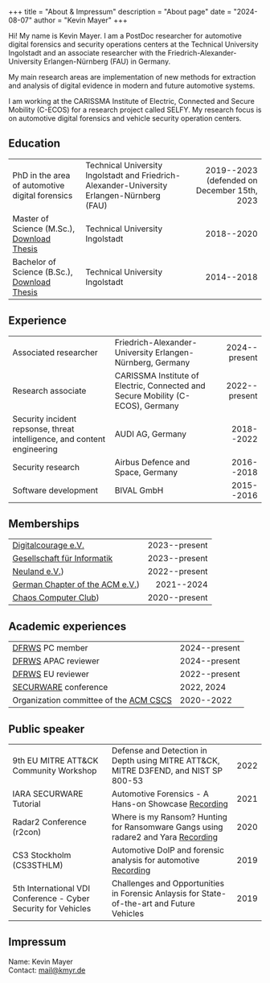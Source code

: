 +++
title = "About & Impressum"
description = "About page"
date = "2024-08-07"
author = "Kevin Mayer"
+++

Hi! My name is Kevin Mayer. I am a PostDoc researcher for automotive digital forensics and security operations centers at the Technical University Ingolstadt and an associate researcher with the Friedrich-Alexander-University Erlangen-Nürnberg (FAU) in Germany. 

My main research areas are implementation of new methods for extraction and analysis of digital evidence in modern and future automotive systems.

I am working at the CARISSMA Institute of Electric, Connected and Secure Mobility (C-ECOS) for a research project called SELFY. My research focus is on automotive digital forensics and vehicle security operation centers.

## Education

| | | |
| ------| -----------| --------: |
|  PhD in the area of automotive digital forensics | Technical University Ingolstadt and Friedrich-Alexander-University Erlangen-Nürnberg (FAU) | 2019--2023 (defended on December 15th, 2023 | 
|  Master of Science (M.Sc.), [Download Thesis](/thesis/automotive-forensic-PUBLIC.pdf) | Technical University Ingolstadt | 2018--2020 | 
|  Bachelor of Science (B.Sc.), [Download Thesis](/thesis/Bachelorarbeit-Buquerin.pdf) | Technical University Ingolstadt | 2014--2018| 

## Experience

| | | |
| ------| -----------| --------: |
| Associated researcher | Friedrich-Alexander-University Erlangen-Nürnberg, Germany | 2024--present |
| Research associate | CARISSMA Institute of Electric, Connected and Secure Mobility (C-ECOS), Germany | 2022--present |
| Security incident repsonse, threat intelligence, and content engineering | AUDI AG, Germany | 2018--2022 | 
| Security research | Airbus Defence and Space, Germany | 2016--2018 | 
| Software development | BIVAL GmbH | 2015--2016| 


## Memberships

| | |
| - | -: |
| [Digitalcourage e.V.](https://digitalcourage.de/) | 2023--present |
| [Gesellschaft für Informatik](https://gi.de/) | 2023--present | 
| [Neuland e.V.](https://neuland-ingolstadt.de/)) | 2022--present | 
| [German Chapter of the ACM e.V.](https://germany.acm.org)) | 2021--2024 | 
| [Chaos Computer Club](https://www.ccc.de/en/club)) | 2020--present | 


## Academic experiences

| | |
| - | - |
| [DFRWS](https://dfrws.org/) PC member | 2024--present | 
| [DFRWS](https://dfrws.org/) APAC reviewer | 2024--present |
| [DFRWS](https://dfrws.org/) EU reviewer | 2022--present | 
| [SECURWARE](https://iaria.org/conferences/SECURWARE.html) conference | 2022, 2024 |
| Organization committee of the [ACM CSCS](https://acm-cscs.org/) | 2020--2022| 


## Public speaker

| | | |
| - | - | -: |
| 9th EU MITRE ATT&CK Community Workshop | Defense and Detection in Depth using MITRE ATT&CK, MITRE D3FEND, and NIST SP 800-53 | 2022 |
| IARA SECURWARE Tutorial | Automotive Forensics - A Hans-on Showcase [Recording](https://www.youtube.com/watch?v=QoIs4ndAnQU) | 2021 |
| Radar2 Conference (r2con) | Where is my Ransom? Hunting for Ransomware Gangs using radare2 and Yara [Recording](https://www.youtube.com/watch?v=g39hut-csYE) | 2020 |
| CS3 Stockholm (CS3STHLM) | Automotive DoIP and forensic analysis for automotive [Recording](https://www.youtube.com/watch?v=I1Uk5nEoKvk) | 2019 |
| 5th International VDI Conference - Cyber Security for Vehicles | Challenges and Opportunities in Forensic Anlaysis for State-of-the-art and Future Vehicles | 2019 |

## Impressum

Name: Kevin Mayer\
Contact: [mail@kmyr.de](mailto:mail@kmyr.de)

